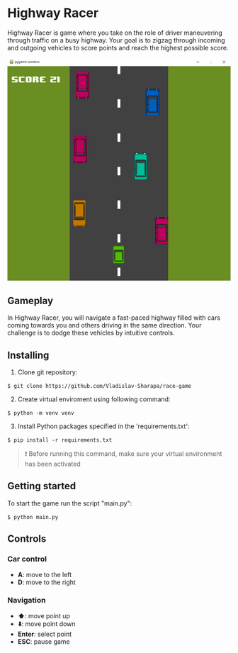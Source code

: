 # Highway Racer

Highway Racer is game where you take on the role of driver maneuvering through traffic on a busy highway. Your goal is to zigzag through incoming and outgoing vehicles to score points and reach the highest possible score.

![PREVIEW!](screenshots/preview.png)

## Gameplay 

In Highway Racer, you will navigate a fast-paced highway filled with cars coming towards you and others driving in the same direction. Your challenge is to dodge these vehicles by intuitive controls.

## Installing

1. Clone git repository:
```
$ git clone https://github.com/Vladislav-Sharapa/race-game
```
2. Create virtual enviroment using following command:

```
$ python -m venv venv
```
3. Install Python packages specified in the 'requirements.txt':
```
$ pip install -r requirements.txt
```
> :heavy_exclamation_mark: Before running this command, make sure your virtual environment has been activated

## Getting started

To start the game run the script "main.py":
```
$ python main.py
```

## Controls 

### Car control

- **A**: move to the left
- **D**: move to the right

### Navigation

- **:arrow_up:**: move point up 
- **:arrow_down:**: move point down
- **Enter**: select point
- **ESC**: pause game
